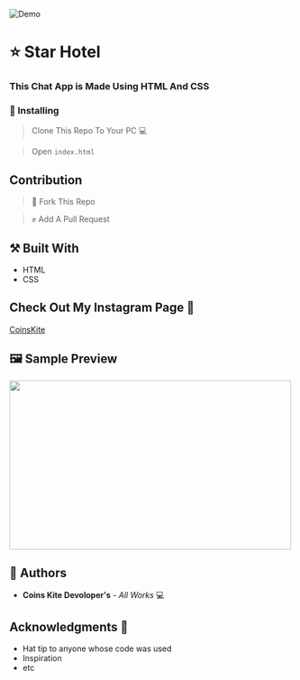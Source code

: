 ![Demo](https://user-images.githubusercontent.com/61349423/97168262-26584700-17ae-11eb-8d30-04dd90ab9f89.png)

# ⭐ Star Hotel 

### This Chat App is Made Using HTML And CSS 

### 📲 Installing 

> Clone This Repo To Your PC 💻

> Open `index.html`

## Contribution

> 🍴 Fork This Repo 

> ✊ Add A Pull Request 

## ⚒️ Built With 

* HTML
* CSS

##  Check Out My Instagram Page 📃

[CoinsKite](https://instagram.com/coinskite)

## 🖼️ Sample Preview

<img src="https://user-images.githubusercontent.com/73432552/97168487-8ea72880-17ae-11eb-9fed-c3b50bb165d5.png" width="500" height="300">

## 📒 Authors 

* **Coins Kite Devoloper's** - *All Works* 💻

##  Acknowledgments 🙏

* Hat tip to anyone whose code was used
* Inspiration
* etc
